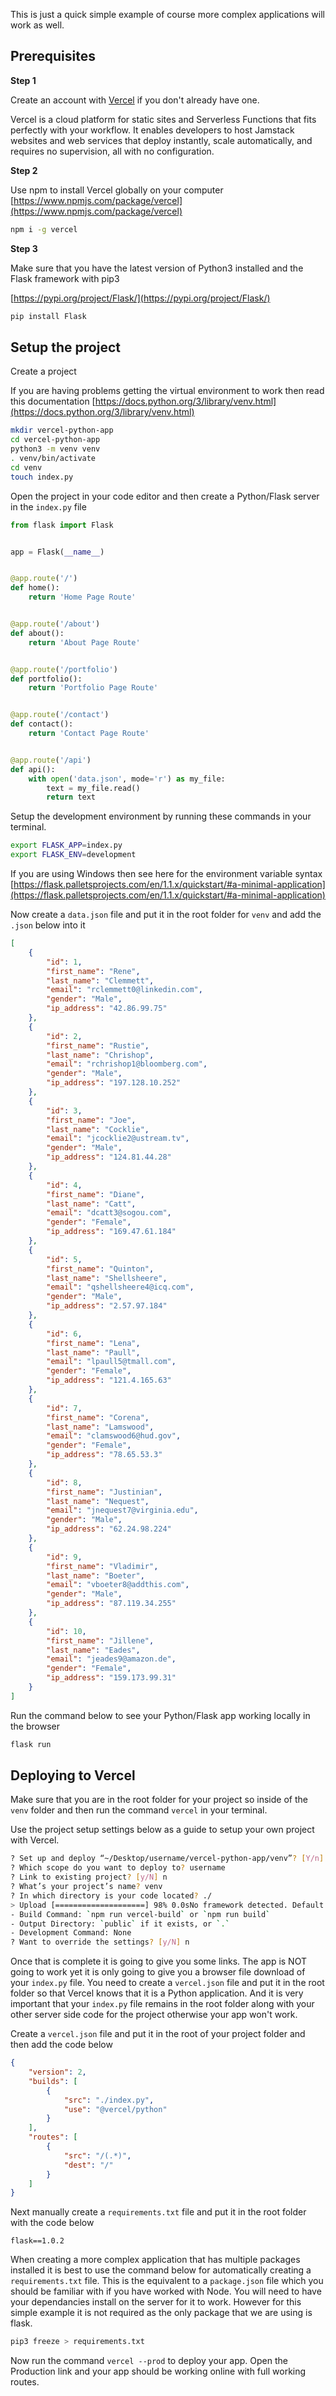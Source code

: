 This is just a quick simple example of course more complex applications will work as well.

## Prerequisites

**Step 1**

Create an account with [Vercel](https://vercel.com) if you don't already have one.

Vercel is a cloud platform for static sites and Serverless Functions that fits perfectly with your workflow. It enables developers to host Jamstack websites and web services that deploy instantly, scale automatically, and requires no supervision, all with no configuration.

**Step 2**

Use npm to install Vercel globally on your computer [https://www.npmjs.com/package/vercel](https://www.npmjs.com/package/vercel)

```bash
npm i -g vercel
```

**Step 3**

Make sure that you have the latest version of Python3 installed and the Flask framework with pip3

[https://pypi.org/project/Flask/](https://pypi.org/project/Flask/)

```bash
pip install Flask
```

## Setup the project

Create a project

If you are having problems getting the virtual environment to work then read this documentation [https://docs.python.org/3/library/venv.html](https://docs.python.org/3/library/venv.html)

```bash
mkdir vercel-python-app
cd vercel-python-app
python3 -m venv venv
. venv/bin/activate
cd venv
touch index.py
```

Open the project in your code editor and then create a Python/Flask server in the `index.py` file

```python
from flask import Flask


app = Flask(__name__)


@app.route('/')
def home():
    return 'Home Page Route'


@app.route('/about')
def about():
    return 'About Page Route'


@app.route('/portfolio')
def portfolio():
    return 'Portfolio Page Route'


@app.route('/contact')
def contact():
    return 'Contact Page Route'


@app.route('/api')
def api():
    with open('data.json', mode='r') as my_file:
        text = my_file.read()
        return text
```

Setup the development environment by running these commands in your terminal.

```bash
export FLASK_APP=index.py
export FLASK_ENV=development
```

If you are using Windows then see here for the environment variable syntax [https://flask.palletsprojects.com/en/1.1.x/quickstart/#a-minimal-application](https://flask.palletsprojects.com/en/1.1.x/quickstart/#a-minimal-application)

Now create a `data.json` file and put it in the root folder for `venv` and add the `.json` below into it

```json
[
	{
		"id": 1,
		"first_name": "Rene",
		"last_name": "Clemmett",
		"email": "rclemmett0@linkedin.com",
		"gender": "Male",
		"ip_address": "42.86.99.75"
	},
	{
		"id": 2,
		"first_name": "Rustie",
		"last_name": "Chrishop",
		"email": "rchrishop1@bloomberg.com",
		"gender": "Male",
		"ip_address": "197.128.10.252"
	},
	{
		"id": 3,
		"first_name": "Joe",
		"last_name": "Cocklie",
		"email": "jcocklie2@ustream.tv",
		"gender": "Male",
		"ip_address": "124.81.44.28"
	},
	{
		"id": 4,
		"first_name": "Diane",
		"last_name": "Catt",
		"email": "dcatt3@sogou.com",
		"gender": "Female",
		"ip_address": "169.47.61.184"
	},
	{
		"id": 5,
		"first_name": "Quinton",
		"last_name": "Shellsheere",
		"email": "qshellsheere4@icq.com",
		"gender": "Male",
		"ip_address": "2.57.97.184"
	},
	{
		"id": 6,
		"first_name": "Lena",
		"last_name": "Paull",
		"email": "lpaull5@tmall.com",
		"gender": "Female",
		"ip_address": "121.4.165.63"
	},
	{
		"id": 7,
		"first_name": "Corena",
		"last_name": "Lamswood",
		"email": "clamswood6@hud.gov",
		"gender": "Female",
		"ip_address": "78.65.53.3"
	},
	{
		"id": 8,
		"first_name": "Justinian",
		"last_name": "Nequest",
		"email": "jnequest7@virginia.edu",
		"gender": "Male",
		"ip_address": "62.24.98.224"
	},
	{
		"id": 9,
		"first_name": "Vladimir",
		"last_name": "Boeter",
		"email": "vboeter8@addthis.com",
		"gender": "Male",
		"ip_address": "87.119.34.255"
	},
	{
		"id": 10,
		"first_name": "Jillene",
		"last_name": "Eades",
		"email": "jeades9@amazon.de",
		"gender": "Female",
		"ip_address": "159.173.99.31"
	}
]
```

Run the command below to see your Python/Flask app working locally in the browser

```bash
flask run
```

## Deploying to Vercel

Make sure that you are in the root folder for your project so inside of the `venv` folder and then run the command `vercel` in your terminal.

Use the project setup settings below as a guide to setup your own project with Vercel.

```bash
? Set up and deploy “~/Desktop/username/vercel-python-app/venv”? [Y/n] y
? Which scope do you want to deploy to? username
? Link to existing project? [y/N] n
? What’s your project’s name? venv
? In which directory is your code located? ./
> Upload [====================] 98% 0.0sNo framework detected. Default Project Settings:
- Build Command: `npm run vercel-build` or `npm run build`
- Output Directory: `public` if it exists, or `.`
- Development Command: None
? Want to override the settings? [y/N] n
```

Once that is complete it is going to give you some links. The app is NOT going to work yet it is only going to give you a browser file download of your `index.py` file. You need to create a `vercel.json` file and put it in the root folder so that Vercel knows that it is a Python application. And it is very important that your `index.py` file remains in the root folder along with your other server side code for the project otherwise your app won't work.

Create a `vercel.json` file and put it in the root of your project folder and then add the code below

```json
{
	"version": 2,
	"builds": [
		{
			"src": "./index.py",
			"use": "@vercel/python"
		}
	],
	"routes": [
		{
			"src": "/(.*)",
			"dest": "/"
		}
	]
}
```

Next manually create a `requirements.txt` file and put it in the root folder with the code below

```plaintext
flask==1.0.2
```

When creating a more complex application that has multiple packages installed it is best to use the command below for automatically creating a `requirements.txt` file. This is the equivalent to a `package.json` file which you should be familiar with if you have worked with Node. You will need to have your dependancies install on the server for it to work. However for this simple example it is not required as the only package that we are using is flask.

```bash
pip3 freeze > requirements.txt
```

Now run the command `vercel --prod` to deploy your app. Open the Production link and your app should be working online with full working routes.

